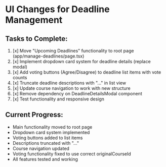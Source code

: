# UI Changes for Deadline Management

## Tasks to Complete:

1. [x] Move "Upcoming Deadlines" functionality to root page (app/manage-deadlines/page.tsx)
2. [x] Implement dropdown card system for deadline details (replace modal)
3. [x] Add voting buttons (Agree/Disagree) to deadline list items with vote counts
4. [x] Truncate deadline descriptions with "..." in list view
5. [x] Update course navigation to work with new structure
6. [x] Remove dependency on DeadlineDetailsModal component
7. [x] Test functionality and responsive design

## Current Progress:
- Main functionality moved to root page
- Dropdown card system implemented
- Voting buttons added to list items
- Descriptions truncated with "..."
- Course navigation updated
- Voting functionality fixed to use correct originalCourseId
- All features tested and working
